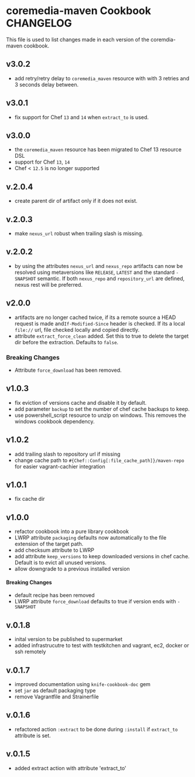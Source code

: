 coremedia-maven Cookbook CHANGELOG
======================
This file is used to list changes made in each version of the coremdia-maven cookbook.

v3.0.2
------
- add retry/retry delay to `coremedia_maven` resource with with 3 retries and 3 seconds delay between.

v3.0.1
------
- fix support for Chef `13` and `14` when `extract_to` is used.

v3.0.0
-------
- the `coremedia_maven` resource has been migrated to Chef 13 resource DSL
- support for Chef `13`, `14`
- Chef < `12.5` is no longer supported

v.2.0.4
------
- create parent dir of artifact only if it does not exist.

v.2.0.3
------
- make `nexus_url` robust when trailing slash is missing.

v.2.0.2
------
- by using the attributes `nexus_url` and `nexus_repo` artifacts can now be resolved using metaversions like `RELEASE`, `LATEST` and
the standard `-SNAPSHOT` semantic. If both `nexus_repo` and `repository_url` are defined, nexus rest will be preferred.

v2.0.0
-------
- artifacts are no longer cached twice, if its a remote source a HEAD request is made and`If-Modified-Since` header is checked.
If its a local `file://` url, file checked locally and copied directly.
- attribute `extract_force_clean` added. Set this to true to delete the target dir before the extraction. Defaults to `false`.

### Breaking Changes
- Attribute `force_download` has been removed.

v1.0.3
-------
- fix eviction of versions cache and disable it by default.
- add parameter `backup` to set the number of chef cache backups to keep.
- use powershell_script resource to unzip on windows. This removes the windows cookbook dependency.

v1.0.2
-------
- add trailing slash to repository url if missing
- change cache path to `#{Chef::Config[:file_cache_path]}/maven-repo` for easier vagrant-cachier integration

v1.0.1
-------
- fix cache dir

v1.0.0
-------
- refactor cookbook into a pure library cookbook
- LWRP attribute `packaging` defaults now automatically to the file extension of the target path.
- add checksum attribute to LWRP
- add attribute `keep_versions` to keep downloaded versions in chef cache. Default is to evict all unused versions.
- allow downgrade to a previous installed version

#### Breaking Changes
- default recipe has been removed
- LWRP attribute `force_download` defaults to true if version ends with `-SNAPSHOT`

v.0.1.8
-------
- inital version to be published to supermarket
- added infrastrucutre to test with testkitchen and vagrant, ec2, docker or ssh remotely

v.0.1.7
--------
- improved documentation using `knife-cookbook-doc` gem
- set `jar` as default packaging type
- remove Vagrantfile and Strainerfile

v.0.1.6
---------
- refactored action `:extract` to be done during `:install` if `extract_to` attribute is set.

v.0.1.5
--------
- added extract action with attribute 'extract_to'
